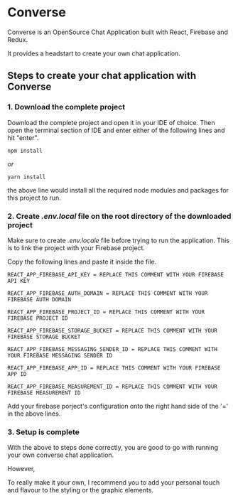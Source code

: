# Converse

Converse is an OpenSource Chat Application built with React, Firebase and Redux.

It provides a headstart to create your own chat application.

## Steps to create your chat application with Converse

### 1. Download the complete project

Download the complete project and open it in your IDE of choice.
Then open the terminal section of IDE and enter either of the following lines and hit "enter".

```
npm install
```

_or_

```
yarn install
```

the above line would install all the required node modules and packages for this project to run.

### 2. Create _.env.local_ file on the **root** directory of the downloaded project

Make sure to create _.env.locale_ file before trying to run the application. This is to link the project with your Firebase project.

Copy the following lines and paste it inside the file.

```
REACT_APP_FIREBASE_API_KEY = REPLACE THIS COMMENT WITH YOUR FIREBASE API KEY

REACT_APP_FIREBASE_AUTH_DOMAIN = REPLACE THIS COMMENT WITH YOUR FIREBASE AUTH DOMAIN

REACT_APP_FIREBASE_PROJECT_ID = REPLACE THIS COMMENT WITH YOUR FIREBASE PROJECT ID

REACT_APP_FIREBASE_STORAGE_BUCKET = REPLACE THIS COMMENT WITH YOUR FIREBASE STORAGE BUCKET

REACT_APP_FIREBASE_MESSAGING_SENDER_ID = REPLACE THIS COMMENT WITH YOUR FIREBASE MESSAGING SENDER ID

REACT_APP_FIREBASE_APP_ID = REPLACE THIS COMMENT WITH YOUR FIREBASE APP ID

REACT_APP_FIREBASE_MEASUREMENT_ID = REPLACE THIS COMMENT WITH YOUR FIREBASE MEASUREMENT ID
```

Add your firebase porject's configuration onto the right hand side of the '=' in the above lines.

### 3. Setup is complete

With the above to steps done correctly, you are good to go with running your own converse chat application.

However,

To really make it your own, I recommend you to add your personal touch and flavour to the styling or the graphic elements.
